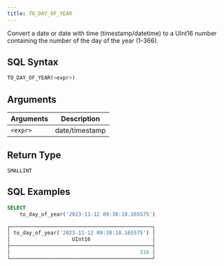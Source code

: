 ```yaml
---
title: TO_DAY_OF_YEAR
---
```


Convert a date or date with time (timestamp/datetime) to a UInt16 number containing the number of the day of the year (1-366).

## SQL Syntax

```sql
TO_DAY_OF_YEAR(<expr>)
```

## Arguments

| Arguments   | Description |
| ----------- | ----------- |
| `<expr>` | date/timestamp |

## Return Type

`SMALLINT`

## SQL Examples

```sql
SELECT
    to_day_of_year('2023-11-12 09:38:18.165575')

┌──────────────────────────────────────────────┐
│ to_day_of_year('2023-11-12 09:38:18.165575') │
│                    UInt16                    │
├──────────────────────────────────────────────┤
│                                          316 │
└──────────────────────────────────────────────┘
```
